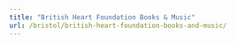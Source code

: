 ```yaml
---
title: "British Heart Foundation Books & Music"
url: /bristol/british-heart-foundation-books-and-music/
---
```

